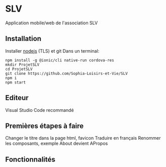 # SLV
Application mobile/web de l'association SLV

## Installation
Installer [nodejs](https://nodejs.org/en/download/) (TLS) et git
Dans un terminal:
```
npm install -g @ionic/cli native-run cordova-res
mkdir ProjetSLV
cd ProjetSLV
git clone https://github.com/Sophia-Loisirs-et-Vie/SLV
npm i
npm start
```

## Editeur
Visual Studio Code recommandé

## Premières étapes à faire
Changer le titre dans la page html, favicon
Traduire en français
Renommer les composants, exemple About devient APropos

## Fonctionnalités

